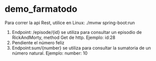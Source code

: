 # demo_farmatodo

Para correr la api Rest, utilice en Linux: ./mvnw spring-boot:run

1. Endpoint: /episode/{id} se utiliza para consultar un episodio de RickAndMorty, method Get de http. Ejemplo: id:28
2. Pendiente el número feliz
3. Endpoint:sum/{number} se utiliza para consultar la sumatoria de un número natural. Ejemplo: number: 10